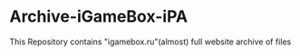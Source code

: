 # Archive-iGameBox-iPA
This Repository contains "igamebox.ru"(almost) full website archive of files
